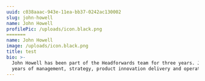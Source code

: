 ```yaml
---
uuid: c038aaac-943e-11ea-bb37-0242ac130002
slug: john-howell
name: John Howell
profilePic: /uploads/icon.black.png
=======
name: John Howell
image: /uploads/icon.black.png
title: test
bio: >-
  John Howell has been part of the Headforwards team for three years. John is an accomplished Senior Executive with over 18
  years of management, strategy, product innovation delivery and operational experience in IT e-commerce.
---
```

